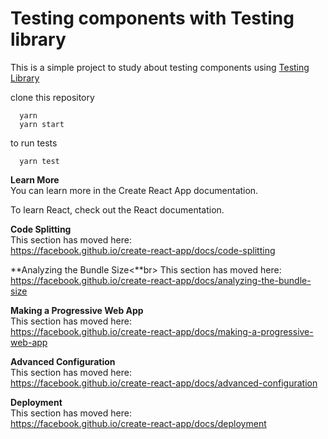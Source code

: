 # Testing components with Testing library

This is a simple project to study about testing components using [Testing Library](https://testing-library.com/)

clone this repository

```
  yarn
  yarn start
```

to run tests
```
  yarn test
```

**Learn More** <br>
You can learn more in the Create React App documentation.

To learn React, check out the React documentation.

**Code Splitting**<br>
This section has moved here: <br>https://facebook.github.io/create-react-app/docs/code-splitting

**Analyzing the Bundle Size<**br>
This section has moved here: <br>https://facebook.github.io/create-react-app/docs/analyzing-the-bundle-size

**Making a Progressive Web App**<br>
This section has moved here: <br>https://facebook.github.io/create-react-app/docs/making-a-progressive-web-app

**Advanced Configuration**<br>
This section has moved here: <br>https://facebook.github.io/create-react-app/docs/advanced-configuration

**Deployment**<br>
This section has moved here: <br>https://facebook.github.io/create-react-app/docs/deployment